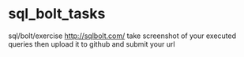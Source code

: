 # sql_bolt_tasks
sql/bolt/exercise
http://sqlbolt.com/ take screenshot of your executed queries then upload it to github and submit your url

